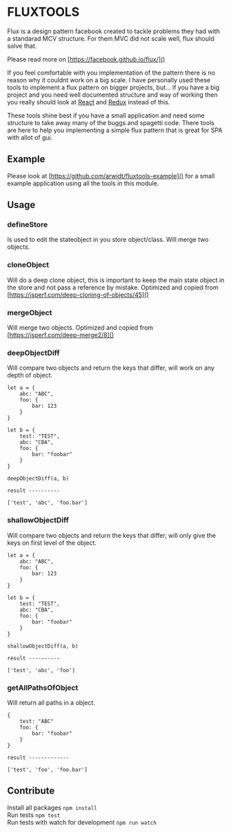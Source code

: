 # FLUXTOOLS

Flux is a design pattern facebook created to tackle problems they had with a standarad MCV structure.
For them MVC did not scale well, flux should solve that.

Please read more on [https://facebook.github.io/flux/]()

If you feel comfortable with you implementation of the pattern there is no reason why it couldnt work on a big scale. I have personally used these tools to implement a flux pattern on bigger projects, but... if you have a big project and you need well documented structure and way of working then you really should look at [React](https://reactjs.org/) and [Redux](https://redux.js.org/) instead of this.

These tools shine best if you have a small application and need some structure to take away many of the buggs and spagetti code. There tools are here to help you implementing a simple flux pattern that is great for SPA with allot of gui.

## Example

Please look at [https://github.com/arwidt/fluxtools-example]() for a small example application using all the tools in this module.

## Usage

### defineStore
Is used to edit the stateobject in you store object/class. Will merge two objects.

### cloneObject
Will do a deep clone object, this is important to keep the main state object in the store and not pass a reference by mistake.
Optimized and copied from [https://jsperf.com/deep-cloning-of-objects/45]()

### mergeObject
Will merge two objects. Optimized and copied from [https://jsperf.com/deep-merge2/8]()

### deepObjectDiff
Will compare two objects and return the keys that differ, will work on any depth of object.

```
let a = {
	abc: "ABC",
	foo: {
		bar: 123
	}
}

let b = {
	test: "TEST",
	abc: "CBA",
	foo: {
		bar: "foobar"
	}
}

deepObjectDiff(a, b)

result ----------

['test', 'abc', 'foo.bar']

```

### shallowObjectDiff
Will compare two objects and return the keys that differ, will only give the keys on first level of the object.

```
let a = {
	abc: "ABC",
	foo: {
		bar: 123
	}
}

let b = {
	test: "TEST",
	abc: "CBA",
	foo: {
		bar: "foobar"
	}
}

shallowObjectDiff(a, b)

result ----------

['test', 'abc', 'foo']

```

### getAllPathsOfObject
Will return all paths in a object.

```
{
	test: "ABC"
	foo: {
		bar: "foobar"
	}
}

result -------------

['test', 'foo', 'foo.bar']
```

## Contribute

Install all packages `npm install`  
Run tests `npm test`  
Run tests with watch for development `npm run watch`  

